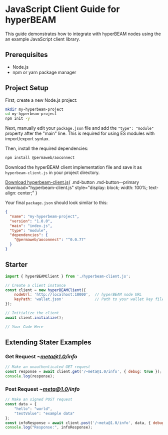 # JavaScript Client Guide for hyperBEAM

This guide demonstrates how to integrate with hyperBEAM nodes using the an example JavaScript client library.


## Prerequisites

- Node.js
- npm or yarn package manager

## Project Setup

First, create a new Node.js project:

```bash
mkdir my-hyperbeam-project
cd my-hyperbeam-project
npm init -y
```

Next, manually edit your `package.json` file and add the `"type": "module"` property after the "main" line. This is required for using ES modules with import/export syntax.

Then, install the required dependencies:

```bash
npm install @permaweb/aoconnect
```

Download the hyperBEAM client implementation file and save it as `hyperbeam-client.js` in your project directory.

[Download hyperbeam-client.js](../assets/hyperbeam-client.js){ .md-button .md-button--primary download="hyperbeam-client.js" style="display: block; width: 100%; text-align: center;" }

Your final `package.json` should look similar to this:

```json linenums="1"
{
  "name": "my-hyperbeam-project",
  "version": "1.0.0",
  "main": "index.js",
  "type": "module",
  "dependencies": {
    "@permaweb/aoconnect": "^0.0.77"
  }
}
```

## Starter

```javascript linenums="1"
import { hyperBEAMClient } from './hyperbeam-client.js';

// Create a client instance
const client = new hyperBEAMClient({
    nodeUrl: 'http://localhost:10000',  // hyperBEAM node URL
    keyPath: 'wallet.json'              // Path to your wallet key file
});

// Initialize the client
await client.initialize();

// Your Code Here
```

## Extending Stater Examples

### Get Request ***~meta@1.0/info***

```javascript linenums="1"
// Make an unauthenticated GET request
const response = await client.get('/~meta@1.0/info', { debug: true });
console.log(response);
```

### Post Request ***~meta@1.0/info***

```javascript linenums="1"
// Make an signed POST request
const data = {
	"hello": "world",
	"testValue": "example data"
};
const infoResponse = await client.post('/~meta@1.0/info', data, { debug: true });
console.log("Response:", infoResponse);
```

